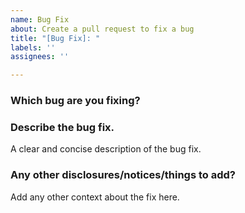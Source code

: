 ```yaml
---
name: Bug Fix
about: Create a pull request to fix a bug
title: "[Bug Fix]: "
labels: ''
assignees: ''

---
```


### Which bug are you fixing?

### Describe the bug fix.
A clear and concise description of the bug fix.

### Any other disclosures/notices/things to add?
Add any other context about the fix here.
